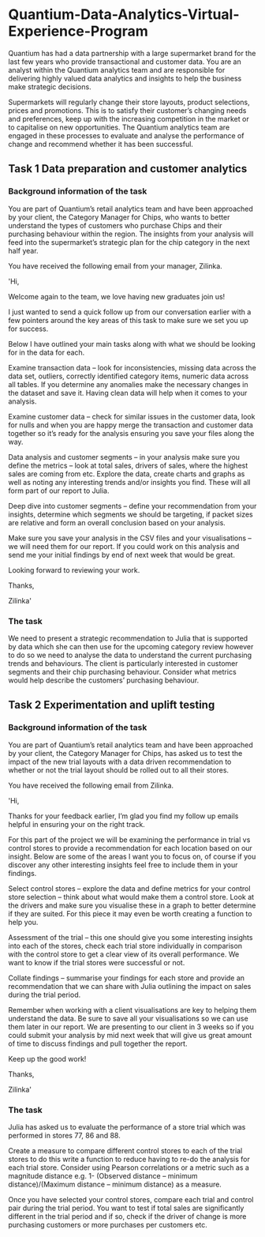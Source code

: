 # Quantium-Data-Analytics-Virtual-Experience-Program
Quantium has had a data partnership with a large supermarket brand for the last few years who provide transactional and customer data. You are an analyst within the Quantium analytics team and are responsible for delivering highly valued data analytics and insights to help the business make strategic decisions. 

Supermarkets will regularly change their store layouts, product selections, prices and promotions. This is to satisfy their customer’s changing needs and preferences, keep up with the increasing competition in the market or to capitalise on new opportunities. The Quantium analytics team are engaged in these processes to evaluate and analyse the performance of change and recommend whether it has been successful. 


## Task 1 Data preparation and customer analytics

### Background information of the task
You are part of Quantium’s retail analytics team and have been approached by your client, the Category Manager for Chips, who wants to better understand the types of customers who purchase Chips and their purchasing behaviour within the region.
The insights from your analysis will feed into the supermarket’s strategic plan for the chip category in the next half year.

You have received the following email from your manager, Zilinka.

'Hi, 

Welcome again to the team, we love having new graduates join us! 

I just wanted to send a quick follow up from our conversation earlier with a few pointers around the key areas of this task to make sure we set you up for success. 

Below I have outlined your main tasks along with what we should be looking for in the data for each. 

Examine transaction data – look for inconsistencies, missing data across the data set, outliers, correctly identified category items, numeric data across all tables. If you determine any anomalies make the necessary changes in the dataset and save it. Having clean data will help when it comes to your analysis. 

Examine customer data – check for similar issues in the customer data, look for nulls and when you are happy merge the transaction and customer data together so it’s ready for the analysis ensuring you save your files along the way.

Data analysis and customer segments – in your analysis make sure you define the metrics – look at total sales, drivers of sales, where the highest sales are coming from etc. Explore the data, create charts and graphs as well as noting any interesting trends and/or insights you find. These will all form part of our report to Julia. 

Deep dive into customer segments – define your recommendation from your insights, determine which segments we should be targeting, if packet sizes are relative and form an overall conclusion based on your analysis. 

Make sure you save your analysis in the CSV files and your visualisations – we will need them for our report. If you could work on this analysis and send me your initial findings by end of next week that would be great.  

Looking forward to reviewing your work. 

Thanks, 

Zilinka'

### The task
We need to present a strategic recommendation to Julia that is supported by data which she can then use for the upcoming category review however to do so we need to analyse the data to understand the current purchasing trends and behaviours. The client is particularly interested in customer segments and their chip purchasing behaviour. Consider what metrics would help describe the customers’ purchasing behaviour.  


## Task 2 Experimentation and uplift testing

### Background information of the task
You are part of Quantium’s retail analytics team and have been approached by your client, the Category Manager for Chips, has asked us to test the impact of the new trial layouts with a data driven recommendation to whether or not the trial layout should be rolled out to all their stores.

You have received the following email from Zilinka.

'Hi, 

Thanks for your feedback earlier, I’m glad you find my follow up emails helpful in ensuring your on the right track.

For this part of the project we will be examining the performance in trial vs control stores to provide a recommendation for each location based on our insight. Below are some of the areas I want you to focus on, of course if you discover any other interesting insights feel free to include them in your findings.

Select control stores – explore the data and define metrics for your control store selection – think about what would make them a control store. Look at the drivers and make sure you visualise these in a graph to better determine if they are suited. For this piece it may even be worth creating a function to help you. 

Assessment of the trial – this one should give you some interesting insights into each of the stores, check each trial store individually in comparison with the control store to get a clear view of its overall performance. We want to know if the trial stores were successful or not. 

Collate findings – summarise your findings for each store and provide an recommendation that we can share with Julia outlining the impact on sales during the trial period.

Remember when working with a client visualisations are key to helping them understand the data. Be sure to save all your visualisations so we can use them later in our report. We are presenting to our client in 3 weeks so if you could submit your analysis by mid next week that will give us great amount of time to discuss findings and pull together the report.

Keep up the good work!

Thanks, 

Zilinka'

### The task
Julia has asked us to evaluate the performance of a store trial which was performed in stores 77, 86 and 88.


Create a measure to compare different control stores to each of the trial stores to do this write a function to reduce having to re-do the analysis for each trial store. Consider using Pearson correlations or a metric such as a magnitude distance e.g. 1- (Observed distance – minimum distance)/(Maximum distance – minimum distance) as a measure.


Once you have selected your control stores, compare each trial and control pair during the trial period. You want to test if total sales are significantly different in the trial period and if so, check if the driver of change is more purchasing customers or more purchases per customers etc.
